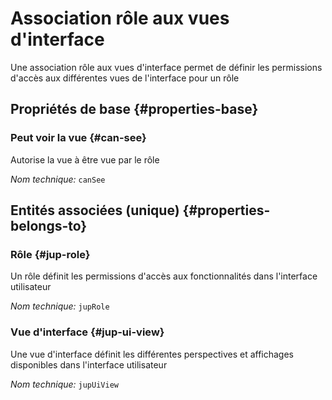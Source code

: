 # Association rôle aux vues d'interface
<!--- THIS FILE IS GENERATED PLEASE DO NOT EDIT IT DIRECTLY --->

Une association rôle aux vues d'interface permet de définir les permissions d'accès aux différentes vues de l'interface pour un rôle

<OH code="jupRoleToJupUiView"/>






## Propriétés de base {#properties-base}
    
### Peut voir la vue {#can-see}

Autorise la vue à être vue par le rôle

*Nom technique:* ```canSee```
<PH code="jupRoleToJupUiView:canSee"/>

    

## Entités associées (unique) {#properties-belongs-to}

### Rôle {#jup-role}

Un rôle définit les permissions d'accès aux fonctionnalités dans l'interface utilisateur

*Nom technique:* ```jupRole```
<PH code="jupRoleToJupUiView:jupRole"/>

### Vue d'interface {#jup-ui-view}

Une vue d'interface définit les différentes perspectives et affichages disponibles dans l'interface utilisateur

*Nom technique:* ```jupUiView```
<PH code="jupRoleToJupUiView:jupUiView"/>





